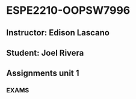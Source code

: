 # ESPE2210-OOPSW7996
## Instructor: Edison Lascano
## Student: Joel Rivera
## Assignments unit 1
### EXAMS

